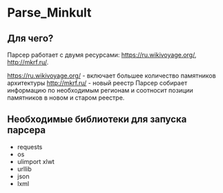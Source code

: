 # Parse_Minkult

## Для чего?

Парсер работает с двумя ресурсами: https://ru.wikivoyage.org/, http://mkrf.ru/.

https://ru.wikivoyage.org/ - включает большее количество памятников архитектуры
http://mkrf.ru/ - новый реестр 
Парсер собирает информацию по необходимым регионам и соотносит позиции памятников в новом и старом реестре.

## Необходимые библиотеки для запуска парсера
  
+ requests
+ os
+ ulimport xlwt
+ urllib
+ json
+ lxml





